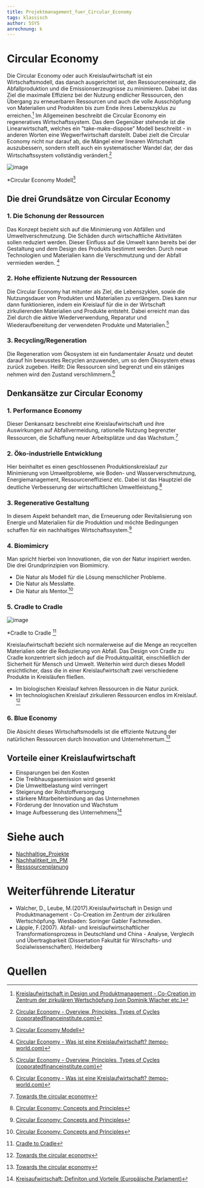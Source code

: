 ```yaml
---
title: Projektmanagement_fuer_Circular_Economy
tags: klassisch
author: 5SY5
anrechnung: k 
---
```

# Circular Economy

Die Circular Economy oder auch Kreislaufwirtschaft ist ein Wirtschaftsmodell, das danach ausgerichtet ist, den Ressourceneinsatz, die Abfallproduktion und die 
Emissionserzeugnisse zu minimieren. Dabei ist das Ziel die maximale Effizienz bei der Nutzung endlicher Ressourcen, den Übergang zu erneuerbaren Ressourcen und auch die volle 
Ausschöpfung von Materialien und Produkten bis zum Ende ihres Lebenszyklus zu erreichen.[^3] Im Allgemeinen beschreibt die Circular Economy ein regeneratives Wirtschaftssystem.
Das dem Gegenüber stehende ist die Linearwirtschaft, welches ein "take-make-dispose" Modell beschreibt - in anderen Worten eine Wegwerfwirtschaft darstellt. Dabei zielt die 
Circular Economy nicht nur darauf ab, die Mängel einer linearen Wirtschaft auszubessern, sondern stellt auch ein systematischer Wandel dar, der das Wirtschaftssystem vollständig 
verändert.[^1]

![image](Projektmanagement_fuer_Circular_Economy/R.jpg)

*Circular Economy Modell[^4]



## Die drei Grundsätze von Circular Economy

### 1. Die Schonung der Ressourcen

Das Konzept bezieht sich auf die Minimierung von Abfällen und Umweltverschmutzung. Die Schäden durch wirtschaftliche Aktivitäten sollen reduziert werden. Dieser Einfluss auf die 
Umwelt kann bereits bei der Gestaltung und dem Design des Produkts bestimmt werden. Durch neue Technologien und Materialien kann die Verschmutzung und der Abfall vermieden 
werden. [^2]

### 2. Hohe effiziente Nutzung der Ressourcen

Die Circular Economy hat mitunter als Ziel, die Lebenszyklen, sowie die Nutzungsdauer von Produkten und Materialien zu verlängern. Dies kann nur dann funktionieren, indem ein 
Kreislauf für die in der Wirtschaft zirkulierenden Materialien und Produkte entsteht. Dabei erreicht man das Ziel durch die aktive Wiederverwendung, Reparatur und 
Wiederaufbereitung der verwendeten Produkte und Materialien.[^1]

### 3. Recycling/Regeneration

Die Regeneration vom Ökosystem ist ein fundamentaler Ansatz und deutet darauf hin bewusstes Recyclen anzuwenden, um so dem Ökosystem etwas zurück zugeben. Heißt: Die Ressourcen sind begrenzt und ein stäniges nehmen wird den Zustand verschlimmern.[^2]


## Denkansätze zur Circular Economy

### 1. Performance Economy

Dieser Denkansatz beschreibt eine Kreislaufwirtschaft und ihre Auswirkungen auf Abfallvermeidung, rationelle Nutzung begrenzter Ressourcen, die Schaffung neuer Arbeitsplätze und
das Wachstum.[^7]

### 2. Öko-industrielle Entwicklung

Hier beinhaltet es einen geschlossenen Produktionskreislauf zur Minimierung von Umweltprobleme, wie Boden- und Wasserverschmutzung, Energiemanagement, Ressourceneffizienz etc.
Dabei ist das Hauptziel die deutliche Verbesserung der wirtschaftlichen Umweltleistung.[^8]

### 3. Regenerative Gestaltung

In diesem Aspekt behandelt man, die Erneuerung oder Revitalisierung von Energie und Materialien für die Produktion und möchte Bedingungen schaffen für ein nachhaltiges
Wirtschaftssystem.[^8]

### 4. Biomimicry

Man spricht hierbei von Innovationen, die von der Natur inspiriert werden. 
Die drei Grundprinzipien von Biomimicry.
- Die Natur als Modell für die Lösung menschlicher Probleme.
- Die Natur als Messlatte.
- Die Natur als Mentor.[^8]

### 5. Cradle to Cradle

![image](Projektmanagement_fuer_Circular_Economy/Cradle_to_Cradle.jpg)

*Cradle to Cradle [^6]

Kreislaufwirtschaft bezieht sich normalerweise auf die Menge an recycelten Materialien oder die Reduzierung von Abfall. Das Design von Cradle zu Cradle konzentriert sich jedoch 
auf die Produktqualität, einschließlich der Sicherheit für Mensch und Umwelt. Weiterhin wird durch dieses Modell ersichtlicher, dass die in einer Kreislaufwirtschaft zwei 
verschiedene Produkte in Kreisläufen fließen. 
* Im biologischen Kreislauf kehren Ressourcen in die Natur zurück. 
* Im technologischen Kreislauf zirkulieren Ressourcen endlos im Kreislauf. [^7]

### 6. Blue Economy

Die Absicht dieses Wirtschaftsmodells ist die effiziente Nutzung der natürlichen Ressourcen durch Innovation und Unternehmertum.[^7]


## Vorteile einer Kreislaufwirtschaft

* Einsparungen bei den Kosten
* Die Treibhausgasemission wird gesenkt
* Die Umweltbelastung wird verringert
* Steigerung der Rohstoffversorgung
* stärkere Mitarbeiterbindung an das Unternehmen 
* Förderung der Innovation und Wachstum 
* Image Aufbesserung des Unternehmens[^5]


# Siehe auch

* [Nachhaltige_Projekte](Nachhaltige_Projekte.md)
* [Nachhalitkeit_im_PM](Nachhaltigkeit_im_PM.md)
* [Resssourcenplanung](Ressourcenplanung.md)


# Weiterführende Literatur

* Walcher, D., Leube, M.(2017).Kreislaufwirtschaft in Design und Produktmanagement - Co-Creation im Zentrum der zirkulären Wertschöpfung. Wiesbaden: Soringer Gabler Fachmedien.
* Läpple, F.(2007). Abfall- und kreislaufwirtschaftlicher Transformationsprozess in Deutschland und China - Analyse, Verglecih und Übertragbarkeit (Dissertation Fakultät für Wirschafts- und Sozialwissenschaften). Heidelberg

# Quellen

[^1]: [Circular Economy - Overview, Principles, Types of Cycles (coporatedfinanceinstitute.com)](https://corporatefinanceinstitute.com/resources/knowledge/economics/circular-economy/#:~:text=What%20is%20a%20Circular%20Economy%3F%201%20Principles%20of,and%20an%20indicator%20of%20its%20standard%20of%20living.)
[^2]: [Circular Economy - Was ist eine Kreislaufwirtschaft? (tempo-world.com)](https://www.tempo-world.com/de-de/leben-mehr/wie-eine-circular-economy-der-umwelt-helfen-kann/)
[^3]: [Kreislaufwirtschaft in Design und Produktmanagement - Co-Creation im Zentrum der zirkulären Wertschöpfung (von Dominik Wlacher etc.)](https://link.springer.com/content/pdf/10.1007%2F978-3-658-18512-1.pdf)
[^4]: [Circular Economy Modell](Projektmanagement_fuer_Circular_Economy/R.jpg)
[^5]: [Kreisaufwirtschaft: Definiton und Vorteile (Europäische Parlament)](https://www.europarl.europa.eu/news/de/headlines/economy/20151201STO05603/kreislaufwirtschaft-definition-und-vorteile)
[^6]: [Cradle to Cradle](Projektmanagement_fuer_Circular_Economy/Cradle_to_Cradle.jpg)
[^7]: [Towards the circular economy](https://www.mckinsey.com/~/media/mckinsey/dotcom/client_service/sustainability/pdfs/towards_the_circular_economy.ashx)
[^8]: [Circular Economy: Concepts and Principles](https://jss.utm.md/wp-content/uploads/sites/21/2020/06/JSS-2-2020_5-12.pdf)
